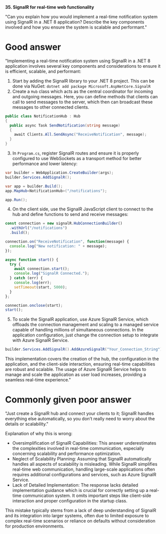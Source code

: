 **35. SignalR for real-time web functionality**

"Can you explain how you would implement a real-time notification system using SignalR in a .NET 8 application? Describe the key components involved and how you ensure the system is scalable and performant."

# Good answer

"Implementing a real-time notification system using SignalR in a .NET 8 application involves several key components and considerations to ensure it is efficient, scalable, and performant:
1.	Start by adding the SignalR library to your .NET 8 project. This can be done via NuGet: `dotnet add package Microsoft.AspNetCore.SignalR`
2.	Create a `Hub` class which acts as the central coordinator for incoming and outgoing messages. Here, you can define methods that clients can call to send messages to the server, which then can broadcast these messages to other connected clients.
```cs
public class NotificationHub : Hub
{
  public async Task SendNotification(string message)
  {
    await Clients.All.SendAsync("ReceiveNotification", message);
  }
}
```

3.	In `Program.cs`, register SignalR routes and ensure it is properly configured to use WebSockets as a transport method for better performance and lower latency:
```cs
var builder = WebApplication.CreateBuilder(args);
builder.Services.AddSignalR();

var app = builder.Build();
app.MapHub<NotificationHub>("/notifications");

app.Run();
```

4.	On the client side, use the SignalR JavaScript client to connect to the hub and define functions to send and receive messages:
```js
const connection = new signalR.HubConnectionBuilder()
  .withUrl("/notifications")
  .build();

connection.on("ReceiveNotification", function(message) {
  console.log("New notification: " + message);
});

async function start() {
  try {
    await connection.start();
    console.log("SignalR Connected.");
  } catch (err) {
    console.log(err);
    setTimeout(start, 5000);
  }
};

connection.onclose(start);
start();
```

5.	To scale the SignalR application, use Azure SignalR Service, which offloads the connection management and scaling to a managed service capable of handling millions of simultaneous connections. In the application configuration, just change the connection setup to integrate with Azure SignalR Service.
```cs
builder.Services.AddSignalR().AddAzureSignalR("Your_Connection_String");
```

This implementation covers the creation of the hub, the configuration in the application, and the client-side interaction, ensuring real-time capabilities are robust and scalable. The usage of Azure SignalR Service helps to manage and scale the application as user load increases, providing a seamless real-time experience."

# Commonly given poor answer

"Just create a SignalR hub and connect your clients to it; SignalR handles everything else automatically, so you don’t really need to worry about the details or scalability."

Explanation of why this is wrong:
- Oversimplification of SignalR Capabilities: This answer underestimates the complexities involved in real-time communication, especially concerning scalability and performance optimization.
- Neglect of Scalability Planning: Assuming that SignalR automatically handles all aspects of scalability is misleading. While SignalR simplifies real-time web communication, handling large-scale applications often requires additional configurations and services, such as Azure SignalR Service.
- Lack of Detailed Implementation: The response lacks detailed implementation guidance which is crucial for correctly setting up a real-time communication system. It omits important steps like client-side interaction and proper configuration in the startup class.

This mistake typically stems from a lack of deep understanding of SignalR and its integration into larger systems, often due to limited exposure to complex real-time scenarios or reliance on defaults without consideration for production environments.
